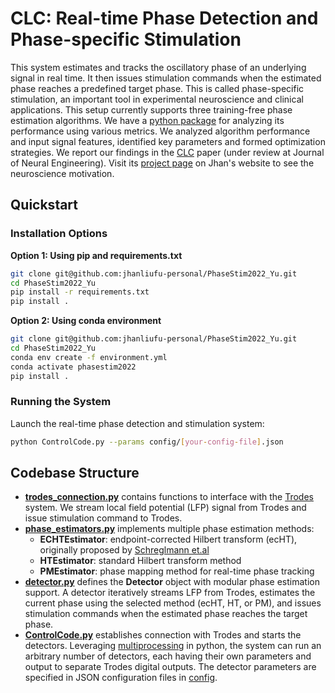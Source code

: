 # CLC: Real-time Phase Detection and Phase-specific Stimulation
 This system estimates and tracks the oscillatory phase of an underlying signal in real time. It then issues stimulation commands when the estimated phase reaches a predefined target phase. This is called phase-specific stimulation, an important tool in experimental neuroscience and clinical applications. This setup currently supports three training-free phase estimation algorithms. We have a [python package](https://github.com/JhanLiufu/PhaseStimAnalysis2022_Yu/tree/master?tab=readme-ov-file) for analyzing its performance using various metrics. We analyzed algorithm performance and input signal features, identified key parameters and formed optimization strategies. We report our findings in the [CLC](https://www.biorxiv.org/content/10.1101/2024.08.24.609522v1.full.pdf) paper (under review at Journal of Neural Engineering). Visit its [project page](https://jhanliufu.github.io/projects/closed_loop_control.html) on Jhan's website to see the neuroscience motivation.

## Quickstart

### Installation Options

**Option 1: Using pip and requirements.txt**
```bash
git clone git@github.com:jhanliufu-personal/PhaseStim2022_Yu.git
cd PhaseStim2022_Yu
pip install -r requirements.txt
pip install .
```

**Option 2: Using conda environment**
```bash
git clone git@github.com:jhanliufu-personal/PhaseStim2022_Yu.git
cd PhaseStim2022_Yu
conda env create -f environment.yml
conda activate phasestim2022
pip install .
```

### Running the System
Launch the real-time phase detection and stimulation system:
```bash
python ControlCode.py --params config/[your-config-file].json
```

## Codebase Structure
- **[trodes_connection.py](trodes_connection.py)** contains functions to interface with the [Trodes](https://spikegadgets.com/) system. We stream local field potential (LFP) signal from Trodes and issue stimulation command to Trodes.
- **[phase_estimators.py](phase_estimators.py)** implements multiple phase estimation methods:
  - **ECHTEstimator**: endpoint-corrected Hilbert transform (ecHT), originally proposed by [Schreglmann et.al](https://www.nature.com/articles/s41467-020-20581-7)
  - **HTEstimator**: standard Hilbert transform method
  - **PMEstimator**: phase mapping method for real-time phase tracking
- **[detector.py](detector.py)** defines the **Detector** object with modular phase estimation support. A detector iteratively streams LFP from Trodes, estimates the current phase using the selected method (ecHT, HT, or PM), and issues stimulation commands when the estimated phase reaches the target phase.
- **[ControlCode.py](ControlCode.py)** establishes connection with Trodes and starts the detectors. Leveraging [multiprocessing](https://docs.python.org/3/library/multiprocessing.html) in python, the system can run an arbitrary number of detectors, each having their own parameters and output to separate Trodes digital outputs. The detector parameters are specified in JSON configuration files in [config](config).
